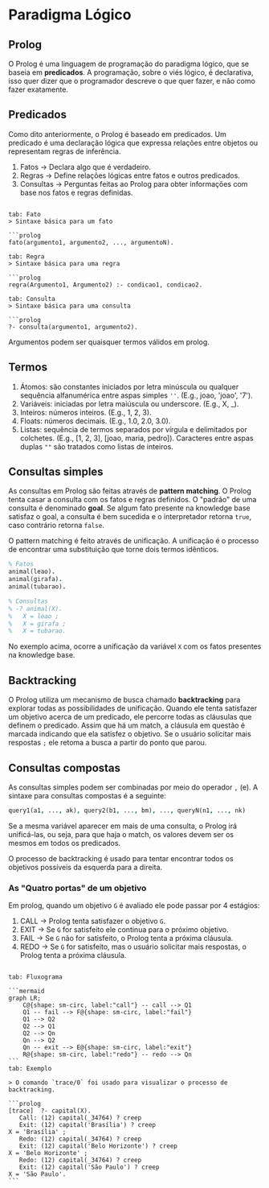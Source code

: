 # Paradigma Lógico 

## Prolog

O Prolog é uma linguagem de programação do paradigma lógico, que se baseia em **predicados**. A programação, sobre o viés lógico, é declarativa, isso quer dizer que o programador descreve o que quer fazer, e não como fazer exatamente. 

## Predicados

Como dito anteriormente, o Prolog é baseado em predicados. Um predicado é uma declaração lógica que expressa relações entre objetos ou representam regras de inferência. 

1. Fatos -> Declara algo que é verdadeiro.
2. Regras -> Define relações lógicas entre fatos e outros predicados.
3. Consultas -> Perguntas feitas ao Prolog para obter informações com base nos fatos e regras definidas.

```tabs

tab: Fato 
> Sintaxe básica para um fato

```prolog
fato(argumento1, argumento2, ..., argumentoN).

tab: Regra
> Sintaxe básica para uma regra

```prolog
regra(Argumento1, Argumento2) :- condicao1, condicao2.

tab: Consulta
> Sintaxe básica para uma consulta

```prolog
?- consulta(argumento1, argumento2).

```

Argumentos podem ser quaisquer termos válidos em prolog. 
## Termos 

1. Átomos: são constantes iniciados por letra minúscula ou qualquer sequência alfanumérica entre aspas simples `''`. (E.g., joao, 'joao', '7').
2. Variáveis: iniciadas por letra maiúscula ou underscore. (E.g., X, \_).
3. Inteiros: números inteiros. (E.g., 1, 2, 3).
4. Floats: números decimais. (E.g., 1.0, 2.0, 3.0).
5. Listas: sequência de termos separados por vírgula e delimitados por colchetes. (E.g., [1, 2, 3], [joao, maria, pedro]). Caracteres entre aspas duplas `""` são tratados como listas de inteiros. 

## Consultas simples

As consultas em Prolog são feitas através de **pattern matching**. O Prolog tenta casar a consulta com os fatos e regras definidos. O "padrão" de uma consulta é denominado **goal**. Se algum fato presente na knowledge base satisfaz o goal, a consulta é bem sucedida e o interpretador retorna `true`, caso contrário retorna `false`.  

O pattern matching é feito através de unificação. A unificação é o processo de encontrar uma substituição que torne dois termos idênticos. 

```prolog
% Fatos
animal(leao).
animal(girafa).
animal(tubarao).

% Consultas
% -? animal(X).
%	X = leao ;
%	X = girafa ;
%	X = tubarao.
```

No exemplo acima, ocorre a unificação da variável `X` com os fatos presentes na knowledge base.

## Backtracking

O Prolog utiliza um mecanismo de busca chamado **backtracking** para explorar todas as possibilidades de unificação. Quando ele tenta satisfazer um objetivo acerca de um predicado, ele percorre todas as cláusulas que definem o predicado. Assim que há um match, a cláusula em questão é marcada indicando que ela satisfez o objetivo. Se o usuário solicitar mais respostas `;` ele retoma a busca a partir do ponto que parou.


## Consultas compostas

As consultas simples podem ser combinadas por meio do operador `,` (e). A sintaxe para consultas compostas é a seguinte:

```prolog
query1(a1, ..., ak), query2(b1, ..., bm), ..., queryN(n1, ..., nk)
```

Se a mesma variável aparecer em mais de uma consulta, o Prolog irá unificá-las, ou seja, para que haja o match, os valores devem ser os mesmos em todos os predicados. 

O processo de backtracking é usado para tentar encontrar todos os objetivos possíveis da esquerda para a direita. 

### As "Quatro portas" de um objetivo

Em prolog, quando um objetivo `G` é avaliado ele pode passar por 4 estágios:

1. CALL -> Prolog tenta satisfazer o objetivo `G`.
2. EXIT -> Se `G` for satisfeito ele continua para o próximo objetivo.
3. FAIL -> Se `G` não for satisfeito, o Prolog tenta a próxima cláusula.
4. REDO -> Se `G` for satisfeito, mas o usuário solicitar mais respostas, o Prolog tenta a próxima cláusula.


~~~ tabs

tab: Fluxograma

```mermaid
graph LR;
	C@{shape: sm-circ, label:"call"} -- call --> Q1
	Q1 -- fail --> F@{shape: sm-circ, label:"fail"}
	Q1 --> Q2
	Q2 --> Q1
	Q2 --> Qn
	Qn --> Q2
	Qn -- exit --> E@{shape: sm-circ, label:"exit"}
	R@{shape: sm-circ, label:"redo"} -- redo --> Qn
```
tab: Exemplo

> O comando `trace/0` foi usado para visualizar o processo de backtracking.

```prolog
[trace]  ?- capital(X).
   Call: (12) capital(_34764) ? creep
   Exit: (12) capital('Brasília') ? creep
X = 'Brasília' ;
   Redo: (12) capital(_34764) ? creep
   Exit: (12) capital('Belo Horizonte') ? creep
X = 'Belo Horizonte' ;
   Redo: (12) capital(_34764) ? creep
   Exit: (12) capital('São Paulo') ? creep
X = 'São Paulo'.
```
~~~ 




